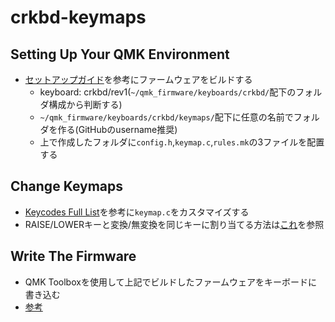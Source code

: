 # crkbd-keymaps

## Setting Up Your QMK Environment
- [セットアップガイド](https://docs.qmk.fm/#/newbs_getting_started)を参考にファームウェアをビルドする
  - keyboard: crkbd/rev1(`~/qmk_firmware/keyboards/crkbd/`配下のフォルダ構成から判断する)
  - `~/qmk_firmware/keyboards/crkbd/keymaps/`配下に任意の名前でフォルダを作る(GitHubのusername推奨)
  - 上で作成したフォルダに`config.h`,`keymap.c`,`rules.mk`の3ファイルを配置する
  
## Change Keymaps
- [Keycodes Full List](https://docs.qmk.fm/#/keycodes)を参考に`keymap.c`をカスタマイズする
- RAISE/LOWERキーと変換/無変換を同じキーに割り当てる方法は[これ](https://okapies.hateblo.jp/entry/2019/02/02/133953)を参照

## Write The Firmware
- QMK Toolboxを使用して上記でビルドしたファームウェアをキーボードに書き込む
- [参考](https://github.com/foostan/crkbd/blob/master/doc/firmware_jp.md)
